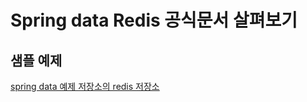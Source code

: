 # Spring data Redis 공식문서 살펴보기 

## 샘플 예제
[spring data 예제 저장소의 redis 저장소](https://github.com/spring-projects/spring-data-examples/tree/main/redis)

